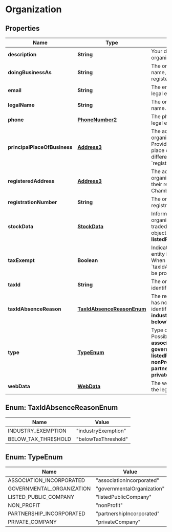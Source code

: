 

# Organization


## Properties

| Name | Type | Description | Notes |
|------------ | ------------- | ------------- | -------------|
|**description** | **String** | Your description for the organization. |  [optional] |
|**doingBusinessAs** | **String** | The organization&#39;s trading name, if different from the registered legal name. |  [optional] |
|**email** | **String** | The email address of the legal entity. |  [optional] |
|**legalName** | **String** | The organization&#39;s legal name. |  |
|**phone** | [**PhoneNumber2**](PhoneNumber2.md) | The phone number of the legal entity. |  [optional] |
|**principalPlaceOfBusiness** | [**Address3**](Address3.md) | The address where the organization operates from. Provide this if the principal place of business is different from the &#x60;registeredAddress&#x60;. |  [optional] |
|**registeredAddress** | [**Address3**](Address3.md) | The address of the organization registered at their registrar (such as the Chamber of Commerce). |  |
|**registrationNumber** | **String** | The organization&#39;s registration number. |  [optional] |
|**stockData** | [**StockData**](StockData.md) | Information about the organization&#39;s publicly traded stock. Provide this object only if &#x60;type&#x60; is **listedPublicCompany**. |  [optional] |
|**taxExempt** | **Boolean** | Indicates whether the legal entity is exempt from tax. When **true**, the &#x60;taxIdAbsenceReason&#x60; must be provided.   |  [optional] |
|**taxId** | **String** | The organization&#39;s tax identifier. |  [optional] |
|**taxIdAbsenceReason** | [**TaxIdAbsenceReasonEnum**](#TaxIdAbsenceReasonEnum) | The reason the organization has not provided a tax identifier.  Possible values: **industryExemption**, **belowTaxThreshold**. |  [optional] |
|**type** | [**TypeEnum**](#TypeEnum) | Type of organization.   Possible values: **associationIncorporated**, **governmentalOrganization**, **listedPublicCompany**, **nonProfit**, **partnershipIncorporated**, **privateCompany**. |  [optional] |
|**webData** | [**WebData**](WebData.md) | The website and app URL of the legal entity. |  [optional] |



## Enum: TaxIdAbsenceReasonEnum

| Name | Value |
|---- | -----|
| INDUSTRY_EXEMPTION | &quot;industryExemption&quot; |
| BELOW_TAX_THRESHOLD | &quot;belowTaxThreshold&quot; |



## Enum: TypeEnum

| Name | Value |
|---- | -----|
| ASSOCIATION_INCORPORATED | &quot;associationIncorporated&quot; |
| GOVERNMENTAL_ORGANIZATION | &quot;governmentalOrganization&quot; |
| LISTED_PUBLIC_COMPANY | &quot;listedPublicCompany&quot; |
| NON_PROFIT | &quot;nonProfit&quot; |
| PARTNERSHIP_INCORPORATED | &quot;partnershipIncorporated&quot; |
| PRIVATE_COMPANY | &quot;privateCompany&quot; |



